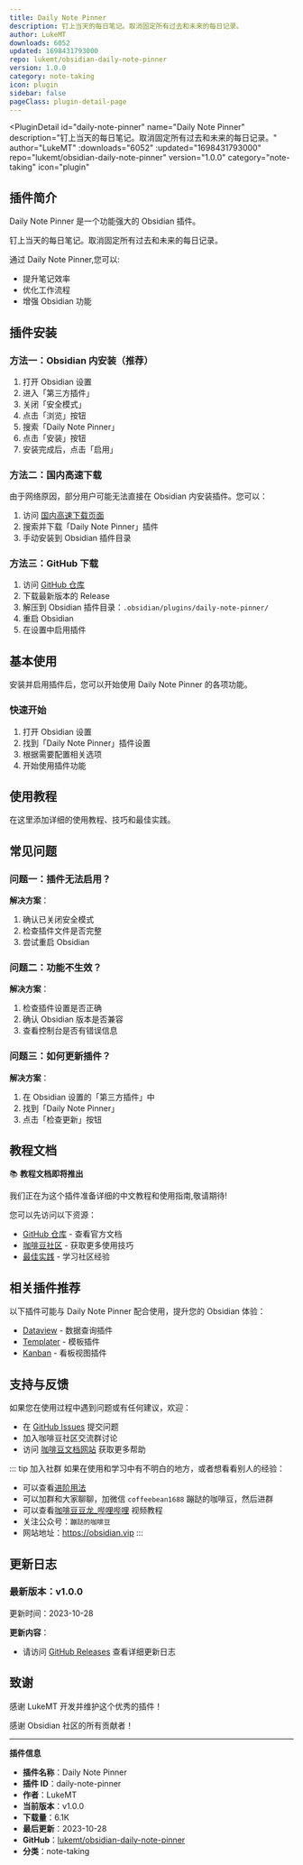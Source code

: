 ```yaml
---
title: Daily Note Pinner
description: 钉上当天的每日笔记。取消固定所有过去和未来的每日记录。
author: LukeMT
downloads: 6052
updated: 1698431793000
repo: lukemt/obsidian-daily-note-pinner
version: 1.0.0
category: note-taking
icon: plugin
sidebar: false
pageClass: plugin-detail-page
---
```


<PluginDetail
  id="daily-note-pinner"
  name="Daily Note Pinner"
  description="钉上当天的每日笔记。取消固定所有过去和未来的每日记录。"
  author="LukeMT"
  :downloads="6052"
  :updated="1698431793000"
  repo="lukemt/obsidian-daily-note-pinner"
  version="1.0.0"
  category="note-taking"
  icon="plugin"
>

<!-- AUTO_GENERATED_START -->
## 插件简介

Daily Note Pinner 是一个功能强大的 Obsidian 插件。

钉上当天的每日笔记。取消固定所有过去和未来的每日记录。

通过 Daily Note Pinner,您可以:

- 提升笔记效率
- 优化工作流程
- 增强 Obsidian 功能

<!-- AUTO_GENERATED_END -->

<!-- AUTO_GENERATED_START -->
## 插件安装

### 方法一：Obsidian 内安装（推荐）

1. 打开 Obsidian 设置
2. 进入「第三方插件」
3. 关闭「安全模式」
4. 点击「浏览」按钮
5. 搜索「Daily Note Pinner」
6. 点击「安装」按钮
7. 安装完成后，点击「启用」

### 方法二：国内高速下载

由于网络原因，部分用户可能无法直接在 Obsidian 内安装插件。您可以：

1. 访问 [国内高速下载页面](/zh/documentation/obsidian-plugins-download.html)
2. 搜索并下载「Daily Note Pinner」插件
3. 手动安装到 Obsidian 插件目录

### 方法三：GitHub 下载

1. 访问 [GitHub 仓库](https://github.com/lukemt/obsidian-daily-note-pinner)
2. 下载最新版本的 Release
3. 解压到 Obsidian 插件目录：`.obsidian/plugins/daily-note-pinner/`
4. 重启 Obsidian
5. 在设置中启用插件

## 基本使用

安装并启用插件后，您可以开始使用 Daily Note Pinner 的各项功能。

### 快速开始

1. 打开 Obsidian 设置
2. 找到「Daily Note Pinner」插件设置
3. 根据需要配置相关选项
4. 开始使用插件功能

<!-- AUTO_GENERATED_END -->

<!-- CUSTOM_CONTENT_START:tutorial -->
## 使用教程

在这里添加详细的使用教程、技巧和最佳实践。

<!-- CUSTOM_CONTENT_END:tutorial -->

<!-- SHARED_CONTENT_START -->
## 常见问题

### 问题一：插件无法启用？

**解决方案**：
1. 确认已关闭安全模式
2. 检查插件文件是否完整
3. 尝试重启 Obsidian

### 问题二：功能不生效？

**解决方案**：
1. 检查插件设置是否正确
2. 确认 Obsidian 版本是否兼容
3. 查看控制台是否有错误信息

### 问题三：如何更新插件？

**解决方案**：
1. 在 Obsidian 设置的「第三方插件」中
2. 找到「Daily Note Pinner」
3. 点击「检查更新」按钮

## 教程文档

📚 **教程文档即将推出**

我们正在为这个插件准备详细的中文教程和使用指南,敬请期待!

您可以先访问以下资源：
- [GitHub 仓库](https://github.com/lukemt/obsidian-daily-note-pinner) - 查看官方文档
- [咖啡豆社区](/zh/bases/) - 获取更多使用技巧
- [最佳实践](/zh/best-practices/) - 学习社区经验

## 相关插件推荐

以下插件可能与 Daily Note Pinner 配合使用，提升您的 Obsidian 体验：

- [Dataview](/zh/plugins/dataview.html) - 数据查询插件
- [Templater](/zh/plugins/templater-obsidian.html) - 模板插件
- [Kanban](/zh/plugins/obsidian-kanban.html) - 看板视图插件

## 支持与反馈

如果您在使用过程中遇到问题或有任何建议，欢迎：

- 在 [GitHub Issues](https://github.com/lukemt/obsidian-daily-note-pinner/issues) 提交问题
- 加入咖啡豆社区交流群讨论
- 访问 [咖啡豆文档网站](https://obsidian.vip) 获取更多帮助

::: tip 加入社群
如果在使用和学习中有不明白的地方，或者想看看别人的经验：
- 可以查看[进阶用法](/zh/advanced)
- 可以加群和大家聊聊，加微信 `coffeebean1688` 蹦跶的咖啡豆，然后进群
- 可以查看[咖啡豆豆龙_哔哩哔哩](https://space.bilibili.com/618777356) 视频教程
- 关注公众号：`蹦跶的咖啡豆`
- 网站地址：https://obsidian.vip
:::
<!-- SHARED_CONTENT_END -->

<!-- AUTO_GENERATED_START -->
## 更新日志

### 最新版本：v1.0.0

更新时间：2023-10-28

**更新内容**：
- 请访问 [GitHub Releases](https://github.com/lukemt/obsidian-daily-note-pinner/releases) 查看详细更新日志

## 致谢

感谢 LukeMT 开发并维护这个优秀的插件！

感谢 Obsidian 社区的所有贡献者！

---

**插件信息**
- **插件名称**：Daily Note Pinner
- **插件 ID**：daily-note-pinner
- **作者**：LukeMT
- **当前版本**：v1.0.0
- **下载量**：6.1K
- **最后更新**：2023-10-28
- **GitHub**：[lukemt/obsidian-daily-note-pinner](https://github.com/lukemt/obsidian-daily-note-pinner)
- **分类**：note-taking
<!-- AUTO_GENERATED_END -->

</PluginDetail>


